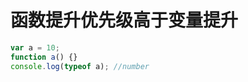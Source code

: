 <!--
 * @Description:
 * @Author: 曹俊
 * @Date: 2022-09-02 12:52:41
 * @LastEditors: 曹俊
 * @LastEditTime: 2022-09-02 12:53:19
-->

# 函数提升优先级高于变量提升

```js
var a = 10;
function a() {}
console.log(typeof a); //number
```

